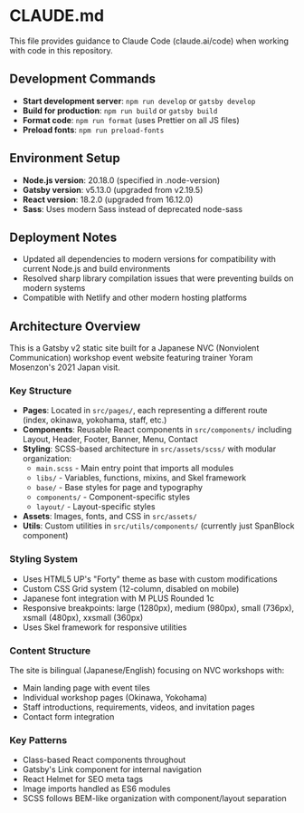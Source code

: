 # CLAUDE.md

This file provides guidance to Claude Code (claude.ai/code) when working with code in this repository.

## Development Commands

- **Start development server**: `npm run develop` or `gatsby develop`
- **Build for production**: `npm run build` or `gatsby build`
- **Format code**: `npm run format` (uses Prettier on all JS files)
- **Preload fonts**: `npm run preload-fonts`

## Environment Setup

- **Node.js version**: 20.18.0 (specified in .node-version)
- **Gatsby version**: v5.13.0 (upgraded from v2.19.5)
- **React version**: 18.2.0 (upgraded from 16.12.0)
- **Sass**: Uses modern Sass instead of deprecated node-sass

## Deployment Notes

- Updated all dependencies to modern versions for compatibility with current Node.js and build environments
- Resolved sharp library compilation issues that were preventing builds on modern systems
- Compatible with Netlify and other modern hosting platforms

## Architecture Overview

This is a Gatsby v2 static site built for a Japanese NVC (Nonviolent Communication) workshop event website featuring trainer Yoram Mosenzon's 2021 Japan visit.

### Key Structure

- **Pages**: Located in `src/pages/`, each representing a different route (index, okinawa, yokohama, staff, etc.)
- **Components**: Reusable React components in `src/components/` including Layout, Header, Footer, Banner, Menu, Contact
- **Styling**: SCSS-based architecture in `src/assets/scss/` with modular organization:
  - `main.scss` - Main entry point that imports all modules
  - `libs/` - Variables, functions, mixins, and Skel framework
  - `base/` - Base styles for page and typography
  - `components/` - Component-specific styles
  - `layout/` - Layout-specific styles
- **Assets**: Images, fonts, and CSS in `src/assets/`
- **Utils**: Custom utilities in `src/utils/components/` (currently just SpanBlock component)

### Styling System

- Uses HTML5 UP's "Forty" theme as base with custom modifications
- Custom CSS Grid system (12-column, disabled on mobile)
- Japanese font integration with M PLUS Rounded 1c
- Responsive breakpoints: large (1280px), medium (980px), small (736px), xsmall (480px), xxsmall (360px)
- Uses Skel framework for responsive utilities

### Content Structure

The site is bilingual (Japanese/English) focusing on NVC workshops with:
- Main landing page with event tiles
- Individual workshop pages (Okinawa, Yokohama)
- Staff introductions, requirements, videos, and invitation pages
- Contact form integration

### Key Patterns

- Class-based React components throughout
- Gatsby's Link component for internal navigation
- React Helmet for SEO meta tags
- Image imports handled as ES6 modules
- SCSS follows BEM-like organization with component/layout separation